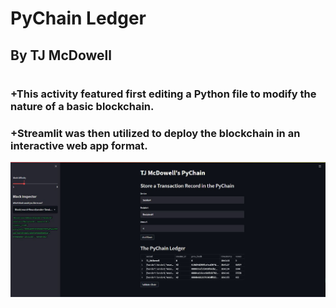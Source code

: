 # PyChain Ledger
## By TJ McDowell 
#
### +This activity featured first editing a Python file to modify the nature of a basic blockchain.  
### +Streamlit was then utilized to deploy the blockchain in an interactive web app format.

![PyChain Website](/TJMcDowellPyChain.jpg)
